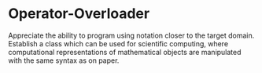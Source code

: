 # Operator-Overloader
Appreciate the ability to program using notation closer to the target domain. Establish a class which can be used for scientific computing, where computational representations of mathematical objects are manipulated with the same syntax as on paper.
